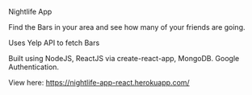 Nightlife App

Find the Bars in your area and see how many of your friends are going.

Uses Yelp API to fetch Bars

Built using NodeJS, ReactJS via create-react-app, MongoDB. Google Authentication. 

View here: https://nightlife-app-react.herokuapp.com/
